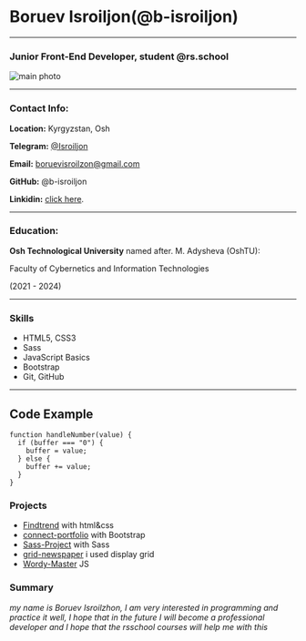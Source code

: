 # Boruev Isroiljon(@b-isroiljon)
***
### Junior Front-End Developer, student @rs.school
![main photo](./main.jpg)
***
### Contact Info:
**Location:** Kyrgyzstan, Osh

**Telegram:** [@Isroiljon](https://t.me/lsrailjan)

**Email:** boruevisroilzon@gmail.com

**GitHub:** @b-isroiljon

**Linkidin:**  [click here](linkedin.com/in/isroilzhon-boruev-a33826260).

***
### Education:

**Osh Technological University** named after. M. Adysheva (OshTU):

Faculty of Cybernetics and Information Technologies

(2021 - 2024)

***

### Skills
- HTML5, CSS3
- Sass 
- JavaScript Basics
- Bootstrap
- Git, GitHub
***

## Code Example
```
function handleNumber(value) {
  if (buffer === "0") {
    buffer = value;
  } else {
    buffer += value;
  }
}
```
### Projects
- [Findtrend](https://b-isroiljon.github.io/findtrend/) with html&css
- [connect-portfolio](https://b-isroiljon.github.io/connect-portfolio-page/) with Bootstrap
- [Sass-Project](https://b-isroiljon.github.io/Sass-project/) with Sass
- [grid-newspaper](https://b-isroiljon.github.io/grid-newspaper/) i used display grid
- [Wordy-Master](https://b-isroiljon.github.io/wordy-master/) JS


### Summary 

*my name is Boruev Isroilzhon, I am very interested in programming and practice it well, I hope that in the future I will become a professional developer and I hope that the rsschool courses will help me with this*


